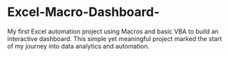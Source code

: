 # Excel-Macro-Dashboard-
My first Excel automation project using Macros and basic VBA to build an interactive dashboard. This simple yet meaningful project marked the start of my journey into data analytics and automation.
